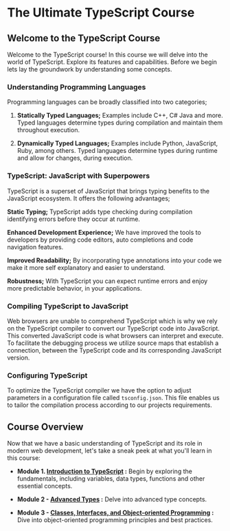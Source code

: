 # The Ultimate TypeScript Course

## Welcome to the TypeScript Course

Welcome to the TypeScript course! In this course we will delve into the world of TypeScript. Explore its features and capabilities. Before we begin lets lay the groundwork by understanding some concepts.

### Understanding Programming Languages

Programming languages can be broadly classified into two categories;

1. **Statically Typed Languages;**
   Examples include C++, C# Java and more.
   Typed languages determine types during compilation and maintain them throughout execution.

2. **Dynamically Typed Languages;**
   Examples include Python, JavaScript, Ruby, among others.
   Typed languages determine types during runtime and allow for changes, during execution.

### TypeScript: JavaScript with Superpowers

TypeScript is a superset of JavaScript that brings typing benefits to the JavaScript ecosystem. It offers the following advantages;

**Static Typing;** TypeScript adds type checking during compilation identifying errors before they occur at runtime.

**Enhanced Development Experience;** We have improved the tools to developers by providing code editors, auto completions and code navigation features.

**Improved Readability;** By incorporating type annotations into your code we make it more self explanatory and easier to understand.

**Robustness;** With TypeScript you can expect runtime errors and enjoy more predictable behavior, in your applications.

### Compiling TypeScript to JavaScript

Web browsers are unable to comprehend TypeScript which is why we rely on the TypeScript compiler to convert our TypeScript code into JavaScript. This converted JavaScript code is what browsers can interpret and execute. To facilitate the debugging process we utilize source maps that establish a connection, between the TypeScript code and its corresponding JavaScript version.

### Configuring TypeScript

To optimize the TypeScript compiler we have the option to adjust parameters in a configuration file called `tsconfig.json`. This file enables us to tailor the compilation process according to our projects requirements.

## Course Overview

Now that we have a basic understanding of TypeScript and its role in modern web development, let's take a sneak peek at what you'll learn in this course:

- **Module 1. [Introduction to TypeScript](./1%20Fundamentals/README.md) :** Begin by exploring the fundamentals, including variables, data types, functions and other essential concepts.

- **Module 2 - [Advanced Types](./2%20Advanced%20Types/README.md) :** Delve into advanced type concepts.

- **Module 3 - [Classes, Interfaces, and Object-oriented Programming](./3%20Classes%20and%20Interfaces/README.md) :** Dive into object-oriented programming principles and best practices.
